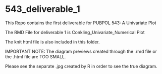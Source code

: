 # 543_deliverable_1

This Repo contains the first deliverable for PUBPOL 543: A Univariate Plot

The RMD File for deliverable 1 is Conkling_Univariate_Numerical Plot

The knit html file is also included in this folder.

IMPORTANT NOTE: The diagram previews created through the .rmd file or the .html file are TOO SMALL.

Please see the separate .jpg created by R in order to see the true diagram.
